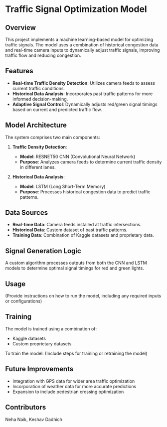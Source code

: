 # Traffic Signal Optimization Model

## Overview

This project implements a machine learning-based model for optimizing traffic signals. The model uses a combination of historical congestion data and real-time camera inputs to dynamically adjust traffic signals, improving traffic flow and reducing congestion.

## Features

- **Real-time Traffic Density Detection**: Utilizes camera feeds to assess current traffic conditions.
- **Historical Data Analysis**: Incorporates past traffic patterns for more informed decision-making.
- **Adaptive Signal Control**: Dynamically adjusts red/green signal timings based on current and predicted traffic flow.

## Model Architecture

The system comprises two main components:

1. **Traffic Density Detection**:
   - **Model**: RESNET50 CNN (Convolutional Neural Network)
   - **Purpose**: Analyzes camera feeds to determine current traffic density in different lanes.

2. **Historical Data Analysis**:
   - **Model**: LSTM (Long Short-Term Memory)
   - **Purpose**: Processes historical congestion data to predict traffic patterns.

## Data Sources

- **Real-time Data**: Camera feeds installed at traffic intersections.
- **Historical Data**: Custom dataset of past traffic patterns.
- **Training Data**: Combination of Kaggle datasets and proprietary data.

## Signal Generation Logic

A custom algorithm processes outputs from both the CNN and LSTM models to determine optimal signal timings for red and green lights.

## Usage

(Provide instructions on how to run the model, including any required inputs or configurations)

## Training

The model is trained using a combination of:
- Kaggle datasets
- Custom proprietary datasets

To train the model:
(Include steps for training or retraining the model)

## Future Improvements

- Integration with GPS data for wider area traffic optimization
- Incorporation of weather data for more accurate predictions
- Expansion to include pedestrian crossing optimization

## Contributors

Neha Naik, Keshav Dadhich
